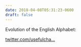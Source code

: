```yaml
---
date: 2018-04-08T05:31:23-0600
draft: false
---
```




Evolution of the English Alphabet:

[twitter.com/usefulcha…](https://twitter.com/usefulcharts/status/982306942352670722)



